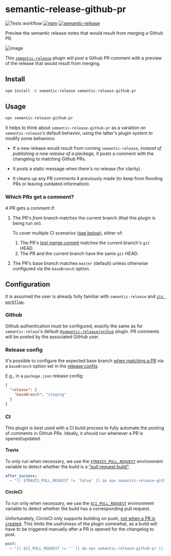 # semantic-release-github-pr

![Tests workflow](https://github.com/pmowrer/semantic-release-github-pr/actions/workflows/tests.yml/badge.svg) [![npm](https://img.shields.io/npm/v/semantic-release-github-pr.svg)](https://www.npmjs.com/package/semantic-release-github-pr) [![semantic-release](https://img.shields.io/badge/%20%20%F0%9F%93%A6%F0%9F%9A%80-semantic--release-e10079.svg)](https://github.com/semantic-release/semantic-release)

Preview the semantic release notes that would result from merging a Github PR.

![image](https://user-images.githubusercontent.com/356320/33625928-257bc906-d9c7-11e7-9adb-de85726952eb.png)

This [`semantic-release`](https://github.com/semantic-release/semantic-release) plugin will post a Github PR comment with a preview of the release that would result from merging.

## Install

```bash
npm install -D semantic-release semantic-release-github-pr
```

## Usage

```bash
npx semantic-release-github-pr
```

It helps to think about `semantic-release-github-pr` as a variation on `semantic-release`'s default behavior, using the latter's plugin system to modify some behaviors:

* If a new release would result from running `semantic-release`, _instead of publishing a new release of a package_, it posts a comment with the changelog to matching Github PRs.

* It posts a static message when there's no release (for clarity).

* It cleans up any PR comments it previously made (to keep from flooding PRs or leaving outdated information).

### Which PRs get a comment?

A PR gets a comment if:

1.  The PR's _from_ branch matches the current branch (that this plugin is being run on).

    To cover multiple CI scenarios ([see below](#ci)), either of:

    1.  The PR's [_test_ merge commit](https://developer.github.com/v3/pulls/#response-1) matches the current branch's `git` HEAD.
    2.  The PR and the current branch have the same `git` HEAD.

2.  The PR's base branch matches `master` (default) unless otherwise configured via the `baseBranch` option.

## Configuration

It is assumed the user is already fully familiar with `semantic-release` and [`its workflow`](https://github.com/semantic-release/semantic-release#how-does-it-work).

### Github

Github authentication must be configured, exactly the same as for `semantic-relase`'s default [`@semantic-release/github`](https://github.com/semantic-release/github/#github-authentication) plugin. PR comments will be posted by the associated GitHub user.

### Release config

It's possible to configure the expected base branch [when matching a PR](#which-prs-get-a-comment) via a `baseBranch` option set in the [release config](https://github.com/semantic-release/semantic-release/blob/master/docs/usage/configuration.md#configuration-file).

E.g., in a `package.json` release config:

```json
{
  "release": {
    "baseBranch": "staging"
  }
}
```

### CI

This plugin is best used with a CI build process to fully automate the posting of comments in Github PRs. Ideally, it should run whenever a PR is opened/updated.

#### Travis

To only run when necessary, we use the [`$TRAVIS_PULL_REQUEST`](https://docs.travis-ci.com/user/environment-variables/#Convenience-Variables) environment variable to detect whether the build is a ["pull request build"](https://docs.travis-ci.com/user/pull-requests/).

```yaml
after_success:
  - "[[ $TRAVIS_PULL_REQUEST != 'false' ]] && npx semantic-release-github-pr || exit 0"
```

#### CircleCI

To run only when necessary, we use the [`$CI_PULL_REQUEST`](https://circleci.com/docs/1.0/environment-variables/#build-details) environment variable to detect whether the build has a corresponding pull request.

Unfortunately, CircleCI only supports building on push, [not when a PR is created](https://discuss.circleci.com/t/trigger-new-build-on-pr/4219). This limits the usefulness of the plugin somewhat, as a build will have to be triggered manually after a PR is opened for the changelog to post.

```yaml
post:
  - "[[ $CI_PULL_REQUEST != '' ]] && npx semantic-release-github-pr || exit 0"
```
